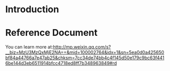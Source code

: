 # Introduction



# Reference Document
You can learn more at:http://mp.weixin.qq.com/s?__biz=MzU3MzQxMjE2NA==&mid=100002764&idx=1&sn=5ea0d0a425650bf84a44766a7e47ab25&chksm=7cc34de74bb4c4f145d50e179c9bc63f4416be144d3eb6511914bfcc4718ed8ff7b348963849#rd
